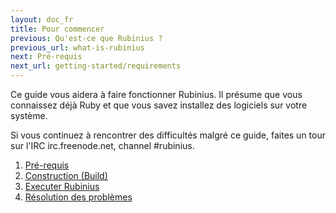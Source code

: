 ```yaml
---
layout: doc_fr
title: Pour commencer
previous: Qu'est-ce que Rubinius ?
previous_url: what-is-rubinius
next: Pré-requis
next_url: getting-started/requirements
---
```


Ce guide vous aidera à faire fonctionner Rubinius. Il présume que vous 
connaissez déjà Ruby et que vous savez installez des logiciels sur votre système.

Si vous continuez à rencontrer des difficultés malgré ce guide, faites un tour
sur l'IRC irc.freenode.net, channel #rubinius.

1. [Pré-requis](/doc/fr/getting-started/requirements/)
1. [Construction (Build)](/doc/fr/getting-started/building/)
1. [Executer Rubinius](/doc/fr/getting-started/running-rubinius/)
1. [Résolution des problèmes](/doc/fr/getting-started/troubleshooting/)
